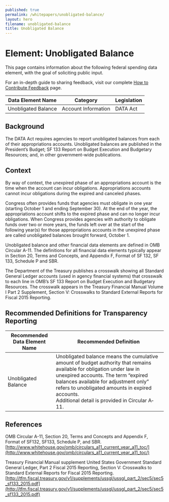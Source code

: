 ```yaml
---
published: true
permalink: /whitepapers/unobligated-balance/
layout: hero
filename: unobligated-balance
title: Unobligated Balance
---
```


# Element: Unobligated Balance

This page contains information about the following federal spending data element, with the goal of soliciting public input.

For an in-depth guide to sharing feedback, visit our complete [How to Contribute Feedback](/feedback/) page.

<table>
  <thead>
    <tr>
      <th scope ="col">Data Element Name</th>
      <th scope ="col">Category</th>
      <th scope="col">Legislation</th>
    </tr>
  </thead>
  <tr>
    <td>Unobligated Balance</td>
    <td>Account Information</td>
    <td>DATA Act</td>
  </tr>
</table>

## Background

The DATA Act requires agencies to report unobligated balances from each of their appropriations accounts.  Unobligated balances are published in the President’s Budget; SF 133 Report on Budget Execution and Budgetary Resources; and, in other government-wide publications.

## Context

By way of context, the unexpired phase of an appropriations account is the time when the account can incur obligations.  Appropriations accounts cannot incur obligations during the expired and canceled phases.

Congress often provides funds that agencies must obligate in one year (starting October 1 and ending September 30).  At the end of the year, the appropriations account shifts to the expired phase and can no longer incur obligations.  When Congress provides agencies with authority to obligate funds over two or more years, the funds left over at the start of the following year(s) for those appropriations accounts in the unexpired phase are called unobligated balances brought forward, October 1.

Unobligated balance and other financial data elements are defined in OMB Circular A-11.  The definitions for all financial data elements typically appear in Section 20, Terms and Concepts, and Appendix F, Format of SF 132, SF 133, Schedule P and SBR.

The Department of the Treasury publishes a crosswalk showing all Standard General Ledger accounts (used in agency financial systems) that crosswalk to each line in OMB’s SF 133 Report on Budget Execution and Budgetary Resources.  The crosswalk appears in the Treasury Financial Manual Volume I Part 2 Supplement, Section V: Crosswalks to Standard External Reports for Fiscal 2015 Reporting.

## Recommended Definitions for Transparency Reporting

<table>
  <thead>
    <tr>
      <th scope="col">Recommended Data Element Name</th>
      <th scope="col">Recommended Definition</th>
    </tr>
  </thead>
  <tr>
    <td>Unobligated Balance</td>
    <td>Unobligated balance means the cumulative amount of budget authority that remains available for obligation under law in unexpired accounts.  The term “expired balances available for adjustment only” refers to unobligated amounts in expired accounts.<br/>
    Additional detail is provided in Circular A‐11.</td>
  </tr>
</table>

## References

OMB Circular A-11, Section 20, Terms and Concepts and Appendix F, Format of SF132, SF133, Schedule P, and SBR.  [http://www.whitehouse.gov/omb/circulars_a11_current_year_a11_toc/](http://www.whitehouse.gov/omb/circulars_a11_current_year_a11_toc/)

Treasury Financial Manual supplement United States Government Standard General Ledger, Part 2 Fiscal 2015 Reporting, Section V: Crosswalks to Standard External Reports for Fiscal 2015 Reporting. [http://tfm.fiscal.treasury.gov/v1/supplements/ussgl/ussgl_part_2/sec5/sec5_sf133_2015.pdf](http://tfm.fiscal.treasury.gov/v1/supplements/ussgl/ussgl_part_2/sec5/sec5_sf133_2015.pdf)
